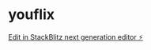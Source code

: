 # youflix

[Edit in StackBlitz next generation editor ⚡️](https://stackblitz.com/~/github.com/facottry/youflix)